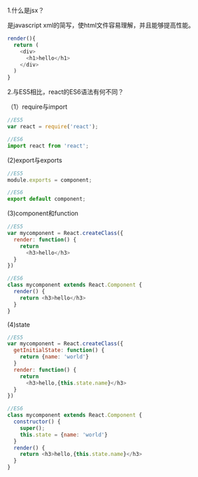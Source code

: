 1.什么是jsx？

是javascript xml的简写，使html文件容易理解，并且能够提高性能。

```js
render(){
  return (
    <div>
      <h1>hello</h1>
    </div>
  )
}
```

2.与ES5相比，react的ES6语法有何不同？

（1）require与import

```js
//ES5
var react = require('react');

//ES6
import react from 'react';
```
  
  (2)export与exports
  
```js
//ES5
module.exports = component;

//ES6
export default component;
```

  (3)component和function

```js
//ES5
var mycomponent = React.createClass({
  render: function() {
    return 
      <h3>hello</h3>
  }
})

//ES6
class mycomponent extends React.Component {
  render() {
    return <h3>hello</h3>
  }
}
```

  (4)state
  
```js
//ES5
var mycomponent = React.createClass({
  getInitialState: function() {
    return {name: 'world'}
  }
  render: function() {
    return 
      <h3>hello,{this.state.name}</h3>
  }
})

//ES6
class mycomponent extends React.Component {
  constructor() {
    super();
    this.state = {name: 'world'}
  }
  render() {
    return <h3>hello,{this.state.name}</h3>
  }
}
```
